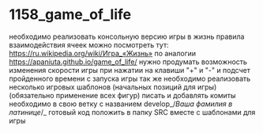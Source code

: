 # 1158_game_of_life
необходимо реализовать консольную версию игры в жизнь
правила взаимодействия ячеек можно посмотреть тут: https://ru.wikipedia.org/wiki/Игра_«Жизнь»
по аналогии https://apaniuta.github.io/game_of_life/
нужно продумать возможность изменения скорости игры при нажатии на клавиши "+" и "-" и подсчет пройденного времени с запуска игры
так же необходимо реализовать несколько игровых шаблонов (начальных позиций для игры) (обязательно применение всех фигур)
писать и добавлять комиты необходимо в свою ветку с названием develop_/*Ваша фамилия в латинице*/_
готовый код положить в папку SRC вместе с шаблонами для игры

